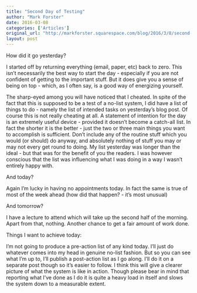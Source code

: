 ```yaml
---
title: "Second Day of Testing"
author: "Mark Forster"
date: 2016-03-08
categories: ['Articles']
original_url: "http://markforster.squarespace.com/blog/2016/3/8/second-day-of-testing.html"
layout: post
---
```


How did it go yesterday?

I started off by returning everything (email, paper, etc) back to zero. This isn’t necessarily the best way to start the day - especially if you are not confident of getting to the important stuff. But it does give you a sense of being on top - which, as I often say, is a good way of energizing yourself.

The sharp-eyed among you will have noticed that I cheated. In spite of the fact that this is supposed to be a test of a no-list system, I did have a list of things to do - namely the list of intended tasks on yesterday’s blog post. Of course this is not really cheating at all. A statement of intention for the day is an extremely useful device - provided it doesn’t become a catch-all list. In fact the shorter it is the better - just the two or three main things you want to accomplish is sufficient. Don’t include any of the routine stuff which you would (or should) do anyway, and absolutely nothing of stuff you may or may not every get round to doing. My list yesterday was longer than the ideal - but that was for the benefit of you the readers. I was however conscious that the list was influencing what I was doing in a way I wasn’t entirely happy with.

And today?

Again I’m lucky in having no appointments today. In fact the same is true of most of the week ahead (how did that happen? - it’s most unusual)

And tomorrow?

I have a lecture to attend which will take up the second half of the morning. Apart from that, nothing. Another chance to get a fair amount of work done.

Things I want to achieve today:

I’m not going to produce a pre-action list of any kind today. I’ll just do whatever comes into my head in genuine no-list fashion. But so you can see what I’m up to, I’ll publish a post-action list as I go along. I’ll do it on a separate post though so it’s easier to follow. I think this will give a clearer picture of what the system is like in action. Though please bear in mind that reporting what I’ve done as I do it is quite a heavy load in itself and slows the system down to a measurable extent.
